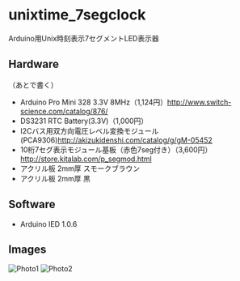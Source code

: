 # unixtime_7segclock

Arduino用Unix時刻表示7セグメントLED表示器

## Hardware

（あとで書く）

* Arduino Pro Mini 328 3.3V 8MHz（1,124円）http://www.switch-science.com/catalog/876/
* DS3231 RTC Battery(3.3V)（1,000円）
* I2Cバス用双方向電圧レベル変換モジュール(PCA9306)http://akizukidenshi.com/catalog/g/gM-05452
* 10桁7セグ表示モジュール基板（赤色7seg付き）（3,600円）http://store.kitalab.com/p_segmod.html
* アクリル板 2mm厚 スモークブラウン
* アクリル板 2mm厚 黒

## Software

* Arduino IED 1.0.6

## Images

![Photo1](https://github.com/CLCL/unixtime_7segclock/wiki/images/img1050_720.jpg)
![Photo2](https://github.com/CLCL/unixtime_7segclock/wiki/images/img1051_720.jpg)
